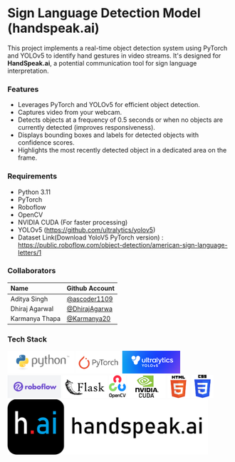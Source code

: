 # Sign Language Detection Model (handspeak.ai)



This project implements a real-time object detection system using PyTorch and YOLOv5 to identify hand gestures in video streams. It's designed for <b>HandSpeak.ai</b>, a potential communication tool for sign language interpretation.

### Features
* Leverages PyTorch and YOLOv5 for efficient object detection.
* Captures video from your webcam.
* Detects objects at a frequency of 0.5 seconds or when no objects are currently detected (improves responsiveness).
* Displays bounding boxes and labels for detected objects with confidence scores.
* Highlights the most recently detected object in a dedicated area on the frame.

### Requirements
* Python 3.11
* PyTorch
* Roboflow
* OpenCV
* NVIDIA CUDA (For faster processing)
* YOLOv5 (https://github.com/ultralytics/yolov5)
* Dataset Link(Download YoloV5 PyTorch version) : https://public.roboflow.com/object-detection/american-sign-language-letters/1

### Collaborators

| Name | Github Account |
|:-----|:---------------|
| Aditya Singh | [@ascoder1109](https://github.com/ascoder1109) |
| Dhiraj Agarwal | [@DhirajAgarwa](https://github.com/DhirajAgarwa) |
| Karmanya Thapa | [@Karmanya20](https://github.com/Karmanya20/) |


### Tech Stack
<img src="assets/python.png" alt_text="Python" width=150>
<img src="assets/pytorch.png" alt_text="PyTorch" width=100>
<img src="assets/yolov5.png" alt_text="YoloV5" width=130>
<img src="assets/roboflow.png" alt_text="Roboflow" width=120>
<img src="assets/flask.png" alt_text="Flask" width=100>
<img src="assets/opencv.png" alt_text="OpenCV" width=38>
<img src="assets/cuda.png" alt_text="NVIDIA CUDA" width=85>
<img src="assets/html.png" alt_text="HTML" width=50>
<img src="assets/css.png" alt_text="CSS" width=50>

<img src="assets/handspeak_ai.png" alt_text="CSS" width=450>